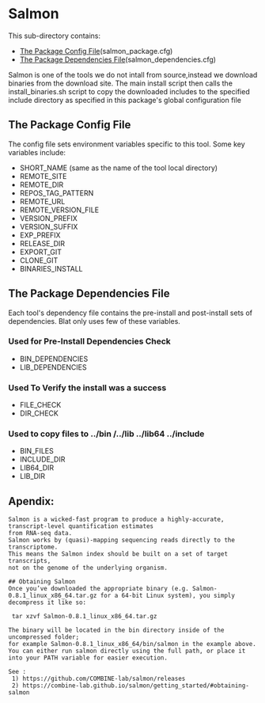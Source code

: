 # Salmon 

This sub-directory contains:
 - [The Package Config File](#the-package-config-file)(salmon_package.cfg)
 - [The Package Dependencies File](#the-package-dependencies-file)(salmon_dependencies.cfg)

Salmon is one of the tools we do not intall from source,instead we download binaries from the download site.
The main install script then calls the install_binaries.sh script to copy the downloaded includes 
to the specified include directory as specified in this package's global configuration file


## The Package Config File 
The config file sets environment variables specific to this tool.
Some key variables include:

  - SHORT_NAME  (same as the name of the tool local directory)
  - REMOTE_SITE
  - REMOTE_DIR
  - REPOS_TAG_PATTERN
  - REMOTE_URL
  - REMOTE_VERSION_FILE
  - VERSION_PREFIX
  - VERSION_SUFFIX
  - EXP_PREFIX
  - RELEASE_DIR
  - EXPORT_GIT
  - CLONE_GIT
  - BINARIES_INSTALL
  
## The Package Dependencies File

Each tool's dependency file contains the pre-install and post-install sets of dependencies.
Blat only uses few of these variables.

### Used for Pre-Install Dependencies Check
  - BIN_DEPENDENCIES
  - LIB_DEPENDENCIES

### Used To Verify the install was a success
  - FILE_CHECK
  - DIR_CHECK

### Used to copy files to ../bin /../lib ../lib64 ../include 
  - BIN_FILES
  - INCLUDE_DIR
  - LIB64_DIR
  - LIB_DIR

## Apendix:

```
Salmon is a wicked-fast program to produce a highly-accurate, transcript-level quantification estimates 
from RNA-seq data.
Salmon works by (quasi)-mapping sequencing reads directly to the transcriptome. 
This means the Salmon index should be built on a set of target transcripts,
not on the genome of the underlying organism.

## Obtaining Salmon
Once you’ve downloaded the appropriate binary (e.g. Salmon-0.8.1_linux_x86_64.tar.gz for a 64-bit Linux system), you simply decompress it like so:

 tar xzvf Salmon-0.8.1_linux_x86_64.tar.gz

The binary will be located in the bin directory inside of the uncompressed folder; 
for example Salmon-0.8.1_linux_x86_64/bin/salmon in the example above. 
You can either run salmon directly using the full path, or place it into your PATH variable for easier execution. 

See :
 1) https://github.com/COMBINE-lab/salmon/releases
 2) https://combine-lab.github.io/salmon/getting_started/#obtaining-salmon
```

